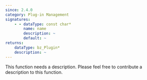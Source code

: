 ```yaml
---
since: 2.4.0
category: Plug-in Management
signatures:
    - - dataType: const char*
        name: name
        description: ~
        default: ~
returns:
    dataType: bz_Plugin*
    description: ~
---
```


This function needs a description. Please feel free to contribute a description to this function.
